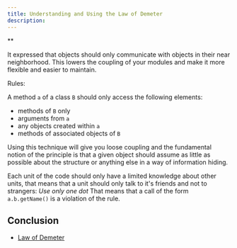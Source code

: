 ```yaml
---
title: Understanding and Using the Law of Demeter
description:
---
```

**

It expressed that objects should only communicate with objects in their near neighborhood. This lowers the coupling of
your modules and make it more flexible and easier to maintain.


Rules:

A method `a` of a class `B` should only access the following elements:


- methods of `B` only
- arguments from `a`
- any objects created within `a`
- methods of associated objects of `B`


Using this technique will give you loose coupling and the fundamental notion of the principle is that a given object
should assume as little as possible about the structure or anything else in a way of information hiding.

Each unit of the code should only have a limited knowledge about other units, that means that a unit should only talk
to it's friends and not to strangers: *Use only one dot*
That means
that a call of the form `a.b.getName()` is a violation of the rule.


## Conclusion

- [Law of Demeter](http://en.wikipedia.org/wiki/Law_of_Demeter)

